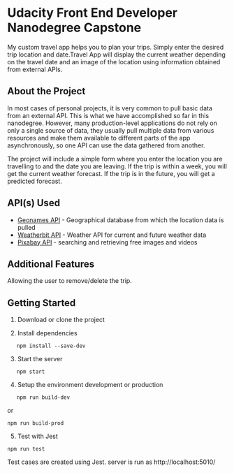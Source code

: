 # Udacity Front End Developer Nanodegree Capstone

My custom travel app helps you  to plan your trips. Simply enter the desired trip location and date.Travel App will display the current weather depending on the travel date and an image of the location using information obtained from external APIs.

## About the Project

In most cases of personal projects, it is very common to pull basic data from an external API. This is what we have accomplished so far in this nanodegree. However, many production-level applications do not rely on only a single source of data, they usually pull multiple data from various resources and make them available to different parts of the app asynchronously, so one API can use the data gathered from another.

The project will include a simple form where you enter the location you are travelling to and the date you are leaving. If the trip is within a week, you will get the current weather forecast. If the trip is in the future, you will get a predicted forecast. 

## API(s) Used

* [Geonames API](http://www.geonames.org/export/web-services.html) - Geographical database from which the location data is pulled
* [Weatherbit API](https://weatherbit.net/dev) - Weather API for current and future weather data
* [Pixabay API](https://pixabay.com/api/docs/) - searching and retrieving free images and videos

## Additional Features
 Allowing the user to remove/delete the trip.

 ## Getting Started
 1. Download or clone the project

 2. Install dependencies
```
   npm install --save-dev
```
3. Start the server
```
   npm start
```
4. Setup the environment development or production
```
   npm run build-dev
```
or 
```
npm run build-prod
```
5. Test with Jest
```
npm run test
```
Test cases are created using Jest.
server is run as http://localhost:5010/
